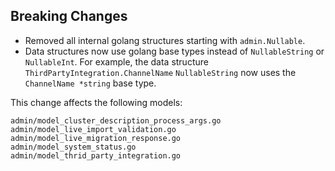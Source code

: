 ## Breaking Changes

- Removed all internal golang structures starting with `admin.Nullable`.
- Data structures now use golang base types instead of `NullableString` or `NullableInt`. For example, the data structure
`ThirdPartyIntegration.ChannelName` `NullableString` now uses the` ChannelName *string` base type. 

This change affects the following models: 
```
admin/model_cluster_description_process_args.go
admin/model_live_import_validation.go
admin/model_live_migration_response.go
admin/model_system_status.go
admin/model_thrid_party_integration.go
```
